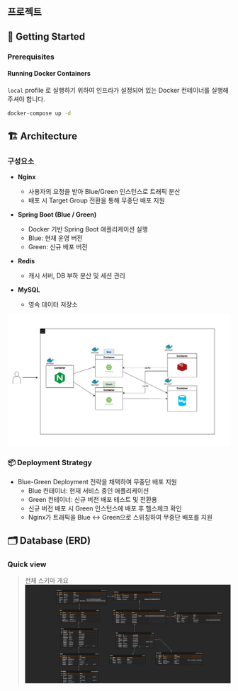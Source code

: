 ## 프로젝트

## 🚀 Getting Started
### Prerequisites

#### Running Docker Containers

`local` profile 로 실행하기 위하여 인프라가 설정되어 있는 Docker 컨테이너를 실행해주셔야 합니다.

```bash
docker-compose up -d
```

## 🏗 Architecture
### 구성요소
- **Nginx** 
  - 사용자의 요청을 받아 Blue/Green 인스턴스로 트래픽 분산
  - 배포 시 Target Group 전환을 통해 무중단 배포 지원

- **Spring Boot (Blue / Green)**
  - Docker 기반 Spring Boot 애플리케이션 실행
  - Blue: 현재 운영 버전
  - Green: 신규 배포 버전

- **Redis** 
  - 캐시 서버, DB 부하 분산 및 세션 관리

- **MySQL** 
  - 영속 데이터 저장소

![architecture](./docs/architecture-local.jpg)

### 📦 Deployment Strategy
- Blue-Green Deployment 전략을 채택하여 무중단 배포 지원
  - Blue 컨테이너: 현재 서비스 중인 애플리케이션 
  - Green 컨테이너: 신규 버전 배포 테스트 및 전환용
  - 신규 버전 배포 시 Green 인스턴스에 배포 후 헬스체크 확인
  - Nginx가 트래픽을 Blue ↔ Green으로 스위칭하여 무중단 배포를 지원

## 🗂️ Database (ERD)

### Quick view
> 전체 스키마 개요  
![ERD](./docs/db-erd.png)